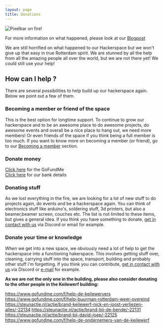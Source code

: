 ```yaml
---
layout: page
title: Donations
---
```

![Pixelbar on fire!](https://pixelbar.nl/public/images/blog/fire.jpg "Pixelbar on fire")

For more information on what happened, please look at our [Blogpost](https://pixelbar.nl/2023/06/28/Pixelbar-has-experienced-an-unexpected-issue/)

We are still horrified on what happened to our Hackerspace but we won't give up that easy in true Rotterdam spirit. We are stunned by all the help from all the amazing people all over the world, but we are not there yet! We could still use your help!

## **How can I help ?**
There are several possibilities to help build up our hackerspace again. Below we point out a few of them.

### **Becoming a member or friend of the space**
This is the best option for longtime support. To continue to grow our hackerspace and to be an awesome place to do awesome projects, do awesome events and overall be a nice place to hang out, we need more members! Or even friends of the space if you think being a full member is too much. If you want to know more on becoming a member (or friend), go to our [Becoming a member](https://pixelbar.nl/becomingamember/) section.

### **Donate money**
[Click here](https://www.gofundme.com/f/rebuild-pixelbar) for the GoFundMe  
[Click here](https://pixelbar.nl/contact/) for our bank details

### **Donating stuff**
As we lost everything in the fire, we are looking for a lot of new stuff to do projects again, do events and be a hackerspace again. You can think of electronics stuff like arduino's, soldering stuff, 3d printers, but also a beamer,beamer screen, couches etc. The list is not limited to these items, but gives a general idea. If you think you have something to donate, [get in contact with us](https://pixelbar.nl/contact/) via Discord or email for example.

### **Donate your time or knowledge**
When we get into a new space, we obviously need a lot of help to get the hackerspace into a functioning hakerspace. This involves getting stuff over, cleaning, carrying stuff into the space, transport, building and probably other stuff i'm forgetting. If you think you can contribute, [get in contact with us](https://pixelbar.nl/contact/) via Discord or [e-mail](mailto:bestuur@pixelbar.nl) for example.



**As we are not the only one in the building, please also consider donating to the other people in the Keilewerf building:**

<https://www.gofundme.com/f/help-de-keilewervers>&#x20;
<https://www.gofundme.com/f/help-buurman-rotterdam-weer-overeind>&#x20;
<https://steunactie.nl/actie/brand-keilewerf-nick-en-joost-verliezen-alles/-22134>&#x20;
<https://steunactie.nl/actie/brand-bij-de-bende/-22131>&#x20;
<https://steunactie.nl/actie/brand-bij-david-joep/-22125>&#x20;
<https://www.gofundme.com/f/help-de-ondernemers-van-de-keilewerf>&#x20;
